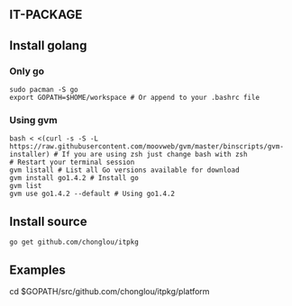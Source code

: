 IT-PACKAGE
--------------------------------

## Install golang

### Only go
    sudo pacman -S go
    export GOPATH=$HOME/workspace # Or append to your .bashrc file

### Using gvm
    bash < <(curl -s -S -L https://raw.githubusercontent.com/moovweb/gvm/master/binscripts/gvm-installer) # If you are using zsh just change bash with zsh
    # Restart your terminal session
    gvm listall # List all Go versions available for download
    gvm install go1.4.2 # Install go
    gvm list
    gvm use go1.4.2 --default # Using go1.4.2

## Install source
    go get github.com/chonglou/itpkg

## Examples
  cd $GOPATH/src/github.com/chonglou/itpkg/platform

